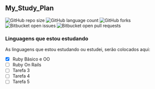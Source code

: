 ## My_Study_Plan

![GitHub repo size](https://img.shields.io/github/repo-size/leoalmeidasa/My_Study_Plan?style=for-the-badge)
![GitHub language count](https://img.shields.io/github/languages/count/leoalmeidasa/My_Study_Plan?style=for-the-badge)
![GitHub forks](https://img.shields.io/github/forks/leoalmeidasa/My_Study_Plan?style=for-the-badge)
![Bitbucket open issues](https://img.shields.io/bitbucket/issues/leoalmeidasa/My_Study_Plan?style=for-the-badge)
![Bitbucket open pull requests](https://img.shields.io/bitbucket/pr-raw/leoalmeidasa/My_Study_Plan?style=for-the-badge)

### Linguagens que estou estudando

As linguagens que estou estudando ou estudei, serão colocados aqui:

- [x] Ruby Bãsico e OO
- [ ] Ruby On Rails
- [ ] Tarefa 3
- [ ] Tarefa 4
- [ ] Tarefa 5
